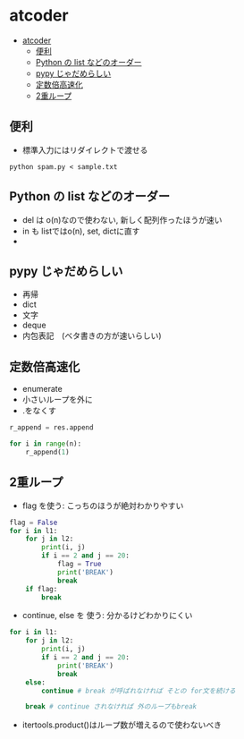 # atcoder
- [atcoder](#atcoder)
  - [便利](#%E4%BE%BF%E5%88%A9)
  - [Python の list などのオーダー](#Python-%E3%81%AE-list-%E3%81%AA%E3%81%A9%E3%81%AE%E3%82%AA%E3%83%BC%E3%83%80%E3%83%BC)
  - [pypy じゃだめらしい](#pypy-%E3%81%98%E3%82%83%E3%81%A0%E3%82%81%E3%82%89%E3%81%97%E3%81%84)
  - [定数倍高速化](#%E5%AE%9A%E6%95%B0%E5%80%8D%E9%AB%98%E9%80%9F%E5%8C%96)
  - [2重ループ](#2%E9%87%8D%E3%83%AB%E3%83%BC%E3%83%97)
## 便利

- 標準入力にはリダイレクトで渡せる
```
python spam.py < sample.txt
```

## Python の list などのオーダー
- del は o(n)なので使わない, 新しく配列作ったほうが速い
- in も listではo(n), set, dictに直す
- 

## pypy じゃだめらしい
- 再帰
- dict
- 文字
- deque
- 内包表記　(ベタ書きの方が速いらしい)

## 定数倍高速化
- enumerate
- 小さいループを外に
- .をなくす
```python
r_append = res.append

for i in range(n):
    r_append(1)
```

## 2重ループ

- flag を使う: こっちのほうが絶対わかりやすい

```python
flag = False
for i in l1:
    for j in l2:
        print(i, j)
        if i == 2 and j == 20:
            flag = True
            print('BREAK')
            break
    if flag:
        break
```
- continue, else を 使う: 分かるけどわかりにくい

```python
for i in l1:
    for j in l2:
        print(i, j)
        if i == 2 and j == 20:
            print('BREAK')
            break
    else:
        continue # break が呼ばれなければ そとの for文を続ける

    break # continue されなければ 外のループもbreak
```

- itertools.product()はループ数が増えるので使わないべき
